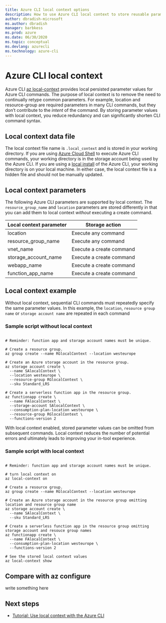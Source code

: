 ```yaml
---
title: Azure CLI local context options
description: How to use Azure CLI local context to store reusable parameter values
author: dbradish-microsoft
ms.author: dbradish
manager: barbkess
ms.prod: azure
ms.date: 06/30/2020
ms.topic: conceptual
ms.devlang: azurecli
ms.technology: azure-cli
---
```


# Azure CLI local context

Azure CLI [az local-context](/cli/azure/local-contex) provides local persisted parameter values for Azure CLI commands.  The purpose of local context is to remove the need to continually retype common parameters. For example, location and resource-group are required parameters in many CLI commands, but they don’t contribute to the _intent_ of the command.  By storing parameter values with local context, you reduce redundancy and can significantly shorten CLI command syntax.

## Local context data file

The local context file name is `.local_context` and is stored in your working directory.  If you are using [Azure Cloud Shell](https://shell.azure.com) to execute Azure CLI commands, your working directory is in the storage account being used by the Azure CLI.  If you are using a [local install](/install-azure-cli) of the Azure CLI, your working directory is on your local machine.  In either case, the local context file is a hidden file and should not be manually updated.

## Local context parameters

The following Azure CLI parameters are supported by local context.  The `resource_group_name` and `location` parameters are stored differently in that you can add them to local context _without_ executing a create command.

| Local context parameter | Storage action
|-|-|
| location | Execute any command
| resource_group_name | Execute any command
| vnet_name | Execute a create command
| storage_account_name | Execute a create command
| webapp_name | Execute a create command
| function_app_name | Execute a create command

## Local context example

Without local context, sequential CLI commands must repeatedly specify the same parameter values.  In this example, the `location`, `resource group name` or `storage account name` are repeated in each command

### Sample script without local context

```azurecli

# Reminder: function app and storage account names must be unique.

# Create a resource group.
az group create --name RGlocalContext --location westeurope

# Create an Azure storage account in the resource group.
az storage account create \
  --name SAlocalContext \
  --location westeurope \
  --resource-group RGlocalContext \
  --sku Standard_LRS

# Create a serverless function app in the resource group.
az functionapp create \
  --name FAlocalContext \
  --storage-account SAlocalContext \
  --consumption-plan-location westeurope \
  --resource-group RGlocalContext \
  --functions-version 2

```

With local context enabled, stored parameter values can be omitted from subsequent commands.  Local context reduces the number of potential errors and ultimately leads to improving your in-tool experience.

### Sample script with local context

```azurecli

# Reminder: function app and storage account names must be unique.

# turn local context on
az local-context on

# Create a resource group.
az group create --name RGlocalContext --location westeurope

# Create an Azure storage account in the resource group omitting location and resource group name
az storage account create \
  --name SAlocalContext \
  --sku Standard_LRS

# Create a serverless function app in the resource group omitting storage account and resouce group names
az functionapp create \
  --name FAlocalContext \
  --consumption-plan-location westeurope \
  --functions-version 2

# See the stored local context values
az local-context show
```

## Compare with az configure

write something here

## Next steps

- [Tutorial: Use local context with the Azure CLI](azure-cli-local-context-tutorial.md)
